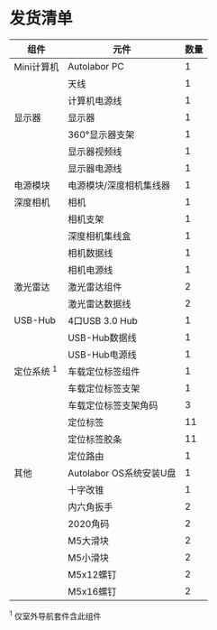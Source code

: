 # 发货清单


| 组件                  | 元件                    | 数量 |
| --------------------- | ----------------------- | ---- |
| Mini计算机            | Autolabor PC            | 1    |
|                       | 天线                    | 1    |
|                       | 计算机电源线            | 1    |
| 显示器                | 显示器                  | 1    |
|                       | 360°显示器支架          | 1    |
|                       | 显示器视频线            | 1    |
|                       | 显示器电源线            | 1    |
| 电源模块              | 电源模块/深度相机集线器 | 1    |
| 深度相机              | 相机                    | 1    |
|                       | 相机支架                | 1    |
|                       | 深度相机集线盒          | 1    |
|                       | 相机数据线              | 1    |
|                       | 相机电源线              | 1    |
| 激光雷达              | 激光雷达组件            | 2    |
|                       | 激光雷达数据线          | 2    |
| USB-Hub               | 4口USB 3.0 Hub          | 1    |
|                       | USB-Hub数据线           | 1    |
|                       | USB-Hub电源线           | 1    |
| 定位系统 <sup>1</sup> | 车载定位标签组件        | 1    |
|                       | 车载定位标签支架        | 1    |
|                       | 车载定位标签支架角码    | 3    |
|                       | 定位标签                | 11   |
|                       | 定位标签胶条                | 11   |
|                       | 定位路由                | 1    |
| 其他                  | Autolabor OS系统安装U盘 | 1    |
|                       | 十字改锥                | 1    |
|                       | 内六角扳手              | 2    |
|                       | 2020角码                | 2    |
|                       | M5大滑块                | 2    |
|                       | M5小滑块                | 2    |
|                       | M5x12螺钉               | 2    |
|                       | M5x16螺钉               | 2    |


<sup>1</sup> 仅室外导航套件含此组件
